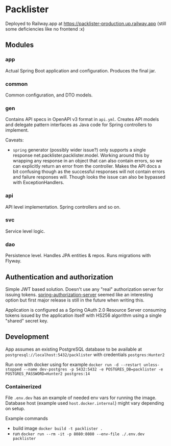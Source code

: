# Packlister

Deployed to Railway.app at https://packlister-production.up.railway.app (still some deficiencies like no frontend :x)

## Modules

### app

Actual Spring Boot application and configuration. Produces the final jar.

### common

Common configuration, and DTO models.

### gen

Contains API specs in OpenAPI v3 format in `api.yml`. Creates API models and delegate pattern interfaces as Java code for Spring controllers to implement.

Caveats:
* `spring` generator (possibly wider issue?) only supports a single response net.packlister.packlister.model. Working around this by wrapping any response in an object that can also contain errors, so we can explicitly return an error from the controller. Makes the API docs a bit confusing though as the successful responses will not contain errors and failure responses will. Though looks the issue can also be bypassed with ExceptionHandlers.

### api

API level implementation. Spring controllers and so on.

### svc

Service level logic.

### dao

Persistence level. Handles JPA entities & repos. Runs migrations with Flyway.

## Authentication and authorization

Simple JWT based solution. Doesn't use any "real" authorization server for issuing tokens. [spring-authorization-server](https://github.com/spring-projects/spring-authorization-server) seemed like an interesting option but first major release is still in the future when writing this.

Application is configured as a Spring OAuth 2.0 Resource Server consuming tokens issued by the application itself with HS256 algorithm using a single "shared" secret key.

## Development

App assumes an existing PostgreSQL database to be available at `postgresql://localhost:5432/packlister` with credentials `postgres:Hunter2`

Run one with docker using for example `docker run -d --restart unless-stopped --name dev-postgres -p 5432:5432 -e POSTGRES_DB=packlister -e POSTGRES_PASSWORD=Hunter2 postgres:14`

### Containerized

File `.env.dev` has an example of needed env vars for running the image. Database host (example used `host.docker.internal`) might vary depending on setup.

Example commands
* build image `docker build -t packlister .`
* run `docker run --rm -it -p 8080:8080 --env-file ./.env.dev packlister`

